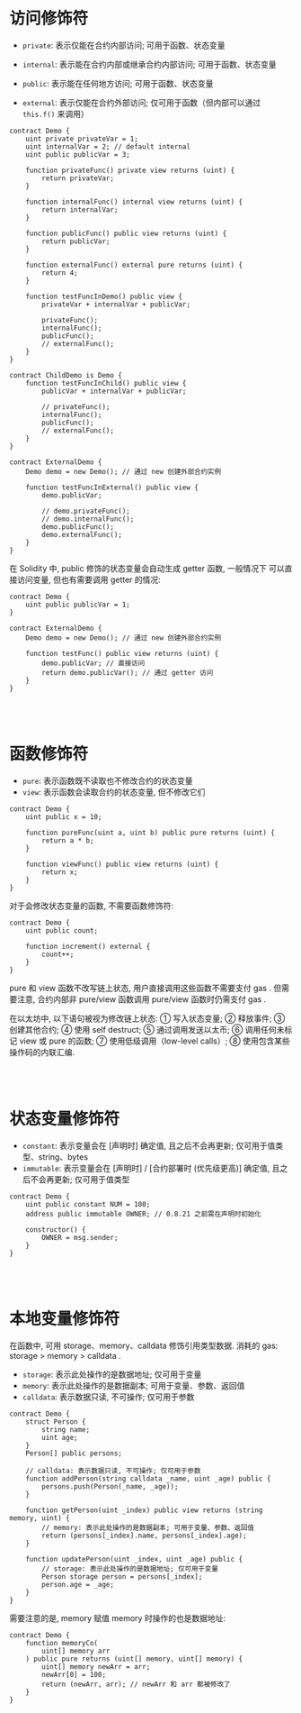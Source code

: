 # 访问修饰符

-   `private`: 表示仅能在合约内部访问; 可用于函数、状态变量

-   `internal`: 表示能在合约内部或继承合约内部访问; 可用于函数、状态变量

-   `public`: 表示能在任何地方访问; 可用于函数、状态变量

-   `external`: 表示仅能在合约外部访问; 仅可用于函数（但内部可以通过 `this.f()` 来调用）

```solidity
contract Demo {
    uint private privateVar = 1;
    uint internalVar = 2; // default internal
    uint public publicVar = 3;

    function privateFunc() private view returns (uint) {
        return privateVar;
    }

    function internalFunc() internal view returns (uint) {
        return internalVar;
    }

    function publicFunc() public view returns (uint) {
        return publicVar;
    }

    function externalFunc() external pure returns (uint) {
        return 4;
    }

    function testFuncInDemo() public view {
        privateVar + internalVar + publicVar;

        privateFunc();
        internalFunc();
        publicFunc();
        // externalFunc();
    }
}

contract ChildDemo is Demo {
    function testFuncInChild() public view {
        publicVar + internalVar + publicVar;

        // privateFunc();
        internalFunc();
        publicFunc();
        // externalFunc();
    }
}

contract ExternalDemo {
    Demo demo = new Demo(); // 通过 new 创建外部合约实例

    function testFuncInExternal() public view {
        demo.publicVar;

        // demo.privateFunc();
        // demo.internalFunc();
        demo.publicFunc();
        demo.externalFunc();
    }
}
```

在 Solidity 中, public 修饰的状态变量会自动生成 getter 函数, 一般情况下 可以直接访问变量, 但也有需要调用 getter 的情况:

```solidity
contract Demo {
    uint public publicVar = 1;
}

contract ExternalDemo {
    Demo demo = new Demo(); // 通过 new 创建外部合约实例

    function testFunc() public view returns (uint) {
        demo.publicVar; // 直接访问
        return demo.publicVar(); // 通过 getter 访问
    }
}
```

<br><br>

# 函数修饰符

-   `pure`: 表示函数既不读取也不修改合约的状态变量
-   `view`: 表示函数会读取合约的状态变量, 但不修改它们

```solidity
contract Demo {
    uint public x = 10;

    function pureFunc(uint a, uint b) public pure returns (uint) {
        return a * b;
    }

    function viewFunc() public view returns (uint) {
        return x;
    }
}
```

对于会修改状态变量的函数, 不需要函数修饰符:

```solidity
contract Demo {
    uint public count;

    function increment() external {
        count++;
    }
}
```

pure 和 view 函数不改写链上状态, 用户直接调用这些函数不需要支付 gas . 但需要注意, 合约内部非 pure/view 函数调用 pure/view 函数时仍需支付 gas .

在以太坊中, 以下语句被视为修改链上状态: ① 写入状态变量; ② 释放事件; ③ 创建其他合约; ④ 使用 self destruct; ⑤ 通过调用发送以太币; ⑥ 调用任何未标记 view 或 pure 的函数; ⑦ 使用低级调用（low-level calls）; ⑧ 使用包含某些操作码的内联汇编.

<br><br>

# 状态变量修饰符

-   `constant`: 表示变量会在 [声明时] 确定值, 且之后不会再更新; 仅可用于值类型、string、bytes
-   `immutable`: 表示变量会在 [声明时] / [合约部署时 (优先级更高)] 确定值, 且之后不会再更新; 仅可用于值类型

```solidity
contract Demo {
    uint public constant NUM = 100;
    address public immutable OWNER; // 0.8.21 之前需在声明时初始化

    constructor() {
        OWNER = msg.sender;
    }
}
```

<br><br>

# 本地变量修饰符

在函数中, 可用 storage、memory、calldata 修饰引用类型数据. 消耗的 gas: storage > memory > calldata .

-   `storage`: 表示此处操作的是数据地址; 仅可用于变量
-   `memory`: 表示此处操作的是数据副本; 可用于变量、参数、返回值
-   `calldata`: 表示数据只读, 不可操作; 仅可用于参数

```solidity
contract Demo {
    struct Person {
        string name;
        uint age;
    }
    Person[] public persons;

    // calldata: 表示数据只读, 不可操作; 仅可用于参数
    function addPerson(string calldata _name, uint _age) public {
        persons.push(Person(_name, _age));
    }

    function getPerson(uint _index) public view returns (string memory, uint) {
        // memory: 表示此处操作的是数据副本; 可用于变量、参数、返回值
        return (persons[_index].name, persons[_index].age);
    }

    function updatePerson(uint _index, uint _age) public {
        // storage: 表示此处操作的是数据地址; 仅可用于变量
        Person storage person = persons[_index];
        person.age = _age;
    }
}
```

需要注意的是, memory 赋值 memory 时操作的也是数据地址:

```solidity
contract Demo {
    function memoryCo(
        uint[] memory arr
    ) public pure returns (uint[] memory, uint[] memory) {
        uint[] memory newArr = arr;
        newArr[0] = 100;
        return (newArr, arr); // newArr 和 arr 都被修改了
    }
}
```

<br><br>
